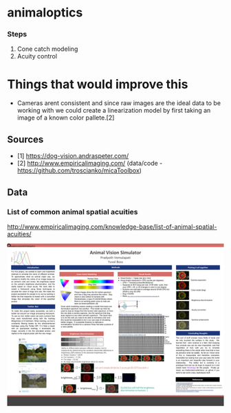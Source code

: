 # animaloptics

### Steps
1. Cone catch modeling
2. Acuity control

# Things that would improve this
* Cameras arent consistent and since raw images are the ideal data to be working with we could create a linearization model by first taking an image of a known color pallete.[2]

## Sources
* [1] https://dog-vision.andraspeter.com/
* [2] http://www.empiricalimaging.com/  (data/code - https://github.com/troscianko/micaToolbox)
## Data

### List of common animal spatial acuities
http://www.empiricalimaging.com/knowledge-base/list-of-animal-spatial-acuities/


<img src="figs/455 final poster.pdf">
